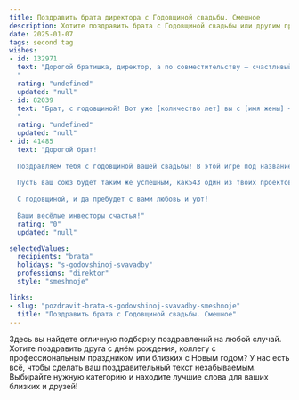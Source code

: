 ```yaml
---
title: Поздравить брата директора с Годовщиной свадьбы. Смешное
description: Хотите поздравить брата с Годовщиной свадьбы или другим праздником? Наш ИИ создаст незабываемое поздравление, а вы обязательно выделитесь среди других.  
date: 2025-01-07
tags: second tag
wishes:
- id: 132971
  text: "Дорогой братишка, директор, а по совместительству – счастливый муж! С годовщиной вашей свадьбы!  Желаю вам, чтобы даже самые сложные корпоративные стратегии были проще, чем улаживать семейные конфликты (шутка, конечно,  но  чуть-чуть правды в ней есть!). Пусть ваша любовь будет такой же крепкой и прибыльной, как ваш бизнес, а семейный бюджет  — всегда в плюсе!  Счастья вам, море позитива и ещё одной годовщины через год!
  "
  rating: "undefined"
  updated: "null"
- id: 82039
  text: "Брат, с годовщиной! Вот уже [количество лет] вы с [имя жены] – команда мечты! Директор и его правая рука, управляющая хаосом домашнего очага.  Желаю вам, чтобы ваш бизнес процветал не только в офисе, но и дома, чтобы ваша прибыль была высока, а дивиденды от семейного счастья только росли!
  "
  rating: "undefined"
  updated: "null"
- id: 41485
  text: "Дорогой брат!
  
  Поздравляем тебя с годовщиной вашей свадьбы! В этой игре под названием \"брачная жизнь\" вы уже прошли уровень, где надо научиться делить весь холодильник и выбирать, кто будет мыть посуду! Как настоящий директор, ты справляешься с кризисами на семейном фронте, а твоя жена – это тот самый строгий, но мудрый финансовый консультант, который всегда подскажет, когда лучше вложить свои силы в дом, а когда – в романтики.
  
  Пусть ваш союз будет таким же успешным, как543 один из твоих проектов, а любовная статистика всегда показывает только положительные цифры! Желаем вам много смеха, тепла и весёлых моментов, чтобы ваша жизнь была как удачный бизнес – с постоянным ростом и минимальными затратами на ссоры.
  
  С годовщиной, и да пребудет с вами любовь и уют!
  
  Ваши весёлые инвесторы счастья!"
  rating: "0"
  updated: "null"

selectedValues:
  recipients: "brata"
  holidays: "s-godovshinoj-svavadby"
  professions: "direktor"
  style: "smeshnoje"

links:
- slug: "pozdravit-brata-s-godovshinoj-svavadby-smeshnoje"
  title: "Поздравить брата с Годовщиной свадьбы. Смешное"
---
```


Здесь вы найдете отличную подборку поздравлений на любой случай. 
Хотите поздравить друга с днём рождения, коллегу с профессиональным праздником или близких с Новым годом? У нас есть всё, чтобы сделать ваш поздравительный текст незабываемым. Выбирайте нужную категорию и находите лучшие слова для ваших близких и друзей!
